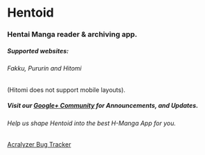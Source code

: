 # Hentoid
### Hentai Manga reader & archiving app.

##### Supported websites:
###### Fakku, Pururin and Hitomi
(Hitomi does not support mobile layouts).

##### Visit our [Google+ Community](https://plus.google.com/communities/110496467189870321840) for Announcements, and Updates.
###### Help us shape Hentoid into the best H-Manga App for you.

[Acralyzer Bug Tracker](http://acra.devsaki.me/acralyzer/_design/acralyzer/index.html#/dashboard/hentoid)